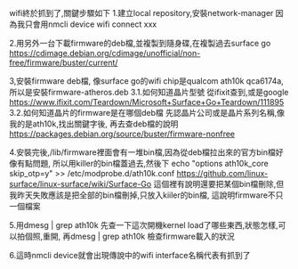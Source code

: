 wifi終於抓到了,關鍵步驟如下
1.建立local repository,安裝network-manager
   因為我只會用nmcli device wifi connect xxx

2.用另外一台下載firmware的deb檔,並複製到隨身碟,在複製過去surface go
https://cdimage.debian.org/cdimage/unofficial/non-free/firmware/buster/current/

3,安裝firmware deb檔, 
像surface go的wifi chip是qualcom ath10k qca6174a, 所以是安裝firmware-atheros.deb
3.1.如何知道晶片型號
從ifixit查到,或是google
https://www.ifixit.com/Teardown/Microsoft+Surface+Go+Teardown/111895
3.2.如何知道晶片的firmware是在哪個deb檔
先認晶片公司或是晶片系列名稱,像我的是ath10k,找出關鍵字後,
再去查deb檔的說明 
https://packages.debian.org/source/buster/firmware-nonfree

4.安裝完後,/lib/firmware裡面會有一堆bin檔,因為從deb檔拉出來的官方bin檔好像有點問題,
所以用killer的bin檔蓋過去,然後下 echo "options ath10k_core skip_otp=y" >> /etc/modprobe.d/ath10k.conf
https://github.com/linux-surface/linux-surface/wiki/Surface-Go
這個裡有說明還要把某個bin檔刪除,但我昨天失敗應該是把全部的bin檔刪掉,只放入kiiler的bin檔, 這說明firmware不只一個檔案

5.用dmesg | grep ath10k 先查一下這次開機kernel load了哪些東西,狀態怎樣,可以拍個照,重開, 再dmesg | grep ath10k 檢查firmware載入的狀況

6.這時nmcli device就會出現傳說中的wifi interface名稱代表有抓到了
